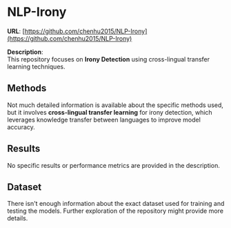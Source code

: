 # NLP-Irony
**URL**: [https://github.com/chenhu2015/NLP-Irony](https://github.com/chenhu2015/NLP-Irony)

**Description**:  
This repository focuses on **Irony Detection** using cross-lingual transfer learning techniques.

## Methods
Not much detailed information is available about the specific methods used, but it involves **cross-lingual transfer learning** for irony detection, which leverages knowledge transfer between languages to improve model accuracy.

## Results
No specific results or performance metrics are provided in the description.

## Dataset
There isn't enough information about the exact dataset used for training and testing the models. Further exploration of the repository might provide more details.

